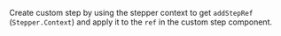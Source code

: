 Create custom step by using the stepper context to get `addStepRef` (`Stepper.Context`) and apply it to the `ref` in the custom step component.
